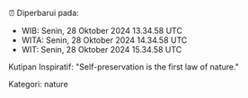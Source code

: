 ⏰ Diperbarui pada:
- WIB: Senin, 28 Oktober 2024 13.34.58 UTC
- WITA: Senin, 28 Oktober 2024 14.34.58 UTC
- WIT: Senin, 28 Oktober 2024 15.34.58 UTC

Kutipan Inspiratif:
"Self-preservation is the first law of nature."


Kategori: nature

